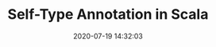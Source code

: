 ---
layout: post
title:  "Self-Type Annotation in Scala"
date:   2020-07-19 14:32:03
comments: true
categories: scala programming
tags:
    - scala
    - programming
summary: "The Scala programming language has many ways to handle dependencies among types. The so-called “self-type” annotation allows us to declare dependencies using traits and the concept of mixins. In this tutorial, we build a small test execution framework using the self-type annotation."
social-share: true
social-title: "Self-Type Annotation in Scala"
social-tags: "Scala, Programming"
math: false
baeldung: https://www.baeldung.com/scala/self-type-annotation
---